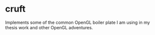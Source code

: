 # cruft
Implements some of the common OpenGL boiler plate I am using in my thesis work and other OpenGL adventures.
